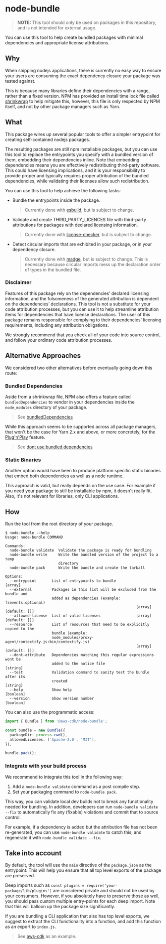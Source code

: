 # node-bundle

> **NOTE:** This tool should only be used on packages in this repository,
> and is not intended for external usage.

You can use this tool to help create bundled packages with minimal dependencies and appropriate license attributions.

## Why

When shipping nodejs applications, there is currently no easy way to ensure your users are
consuming the exact dependency closure your package was tested against.

This is because many libraries define their dependencies with a range, rather than a fixed version.
NPM has provided an install time lock file called [shrinkwrap](https://docs.npmjs.com/cli/v8/commands/npm-shrinkwrap)
to help mitigate this, however, this file is only respected by NPM itself, and not by other package managers such as Yarn.

## What

This package wires up several popular tools to offer a simpler entrypoint for
creating self-contained nodejs packages.

The resulting packages are still npm installable packages, but you can use this tool to
replace the entrypoints you specify with a bundled version of them, embedding their dependencies inline.
Note that embedding dependencies means you are effectively redistributing third-party software.
This could have licensing implications, and it is your responsibility to provide proper
and typically requires proper attribution of the bundled dependencies,
while validating their licenses allow such redistribution.

You can use this tool to help achieve the following tasks:

- Bundle the entrypoints inside the package.

  > Currently done with [esbuild](https://esbuild.github.io), but is subject to change.

- Validate and create THIRD_PARTY_LICENCES file with third-party attributions for packages with declared licensing information.

  > Currently done with [license-checker](https://www.npmjs.com/package/license-checker), but is subject to change.

- Detect circular imports that are exhibited in your package, or in your dependency closure.

  > Currently done with [madge](https://www.npmjs.com/package/madge), but is subject to change.
  > This is necessary because circular imports mess up the declaration order of types in the bundled file.

### Disclaimer

Features of this package rely on the dependencies' declared licensing information, and the fulsomeness of
the generated attribution is dependent on the dependencies’ declarations.
This tool is not a substitute for your code attribution processes, but you can use it to help
streamline attribution items for dependencies that have license declarations.
The user of this package remains responsible for complying to their dependencies' licensing requirements,
including any attribution obligations.

We strongly recommend that you check all of your code into source control, and follow your ordinary code attribution processes.

## Alternative Approaches

We considered two other alternatives before eventually going down this route:

### Bundled Dependencies

Aside from a shrinkwrap file, NPM also offers a feature called `bundledDependencies`
to vendor in your dependencies inside the `node_modules` directory of your package.

> See [bundledDependencies](https://docs.npmjs.com/cli/v8/configuring-npm/package-json#bundleddependencies)

While this approach seems to be supported across all package managers, that won't be
the case for Yarn 2.x and above, or more concretely,
for the [Plug'n'Play](https://yarnpkg.com/features/pnp) feature.

> See [dont use bundled dependencies](https://yarnpkg.com/getting-started/migration#dont-use-bundledependencies)

### Static Binaries

Another option would have been to produce platform specific static binaries that embed both
dependencies as well as a node runtime.

This approach is valid, but really depends on the use case. For example if you need your package
to still be installable by npm, it doesn't really fit. Also, it's not relevant for libraries,
only CLI applications.

## How

Run the tool from the root directory of your package.

```console
$ node-bundle --help
Usage: node-bundle COMMAND

Commands:
  node-bundle validate  Validate the package is ready for bundling
  node-bundle write     Write the bundled version of the project to a temp
                        directory
  node-bundle pack      Write the bundle and create the tarball

Options:
  --entrypoint       List of entrypoints to bundle                       [array]
  --external         Packages in this list will be excluded from the bundle and
                     added as dependencies (example: fsevents:optional)
                                                           [array] [default: []]
  --allowed-license  List of valid licenses                [array] [default: []]
  --resource         List of resources that need to be explicitly copied to the
                     bundle (example:
                     node_modules/proxy-agent/contextify.js:bin/contextify.js)
                                                           [array] [default: []]
  --dont-attribute   Dependencies matching this regular expressions wont be
                     added to the notice file                           [string]
  --test             Validation command to sanity test the bundle after its
                     created                                            [string]
  --help             Show help                                         [boolean]
  --version          Show version number                               [boolean]
```

You can also use the programmatic access:

```ts
import { Bundle } from '@aws-cdk/node-bundle';

const bundle = new Bundle({
  packageDir: process.cwd(),
  allowedLicenses: ['Apache-2.0', 'MIT'],
});

bundle.pack();
```

### Integrate with your build process

We recommend to integrate this tool in the following way:

1. Add a `node-bundle validate` command as a post compile step.
2. Set your packaging command to `node-bundle pack`.

This way, you can validate local dev builds not to break any functionality needed for bundling.
In addition, developers can run `node-bundle validate --fix` to automatically fix any (fixable) violations
and commit that to source control.

For example, if a dependency is added but the attribution file has not been re-generated,
you can use `node-bundle validate` to catch this, and regenerate it with `node-bundle validate --fix`.

## Take into account

By default, the tool will use the `main` directive of the `package.json` as
the entrypoint. This will help you ensure that all top level exports of the
package are preserved.

Deep imports such as `const plugins = require('your-package/lib/plugins')` are considered
private and should not be used by your consumers. However, if you absolutely have to
preserve those as well, you should pass custom multiple entry-points for each deep import.
Note that this will balloon up the package size significantly.

If you are bundling a CLI application that also has top level exports, we suggest to extract
the CLI functionality into a function, and add this function as an export to `index.js`.

> See [aws-cdk](https://github.com/aws/aws-cdk-cli/blob/main/packages/aws-cdk/bin/cdk) as an example.
